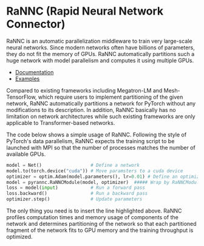 # RaNNC (Rapid Neural Network Connector)

RaNNC is an automatic parallelization middleware to train very large-scale neural networks.
Since modern networks often have billions of parameters, they do not fit the memory of GPUs.
RaNNC automatically partitions such a huge network with model parallelism and computes it using multiple GPUs.

- [Documentation](https://nict-wisdom.github.io/rannc/)
- [Examples](https://nict-wisdom.github.io/rannc-examples/)

Compared to existing frameworks including Megatron-LM and Mesh-TensorFlow,
which require users to implement partitioning of the given network, RaNNC automatically partitions
a network for PyTorch without any modifications to its description.
In addition, RaNNC basically has no limitation on network architectures while such existing frameworks are only applicable to Transformer-based networks.

The code below shows a simple usage of RaNNC.
Following the style of PyTorch's data parallelism, RaNNC expects the training script to be launched with MPI so that
the number of processes matches the number of available GPUs.

```python
model = Net()                  # Define a network
model.to(torch.device("cuda")) # Move paramsters to a cuda device
optimizer = optim.Adam(model.parameters(), lr=0.01) # Define an optimizer
model = pyrannc.RaNNCModule(model, optimizer)  ##### Wrap by RaNNCModule #####
loss = model(input)            # Run a forward pass
loss.backward()                # Run a backward pass
optimizer.step()               # Update parameters
```

The only thing you need is to insert the line highlighted above.
RaNNC profiles computation times and memory usage of components of the network and
determines partitioning of the network so that each partitioned fragment of the network fits to GPU memory
and the training throughput is optimized.

